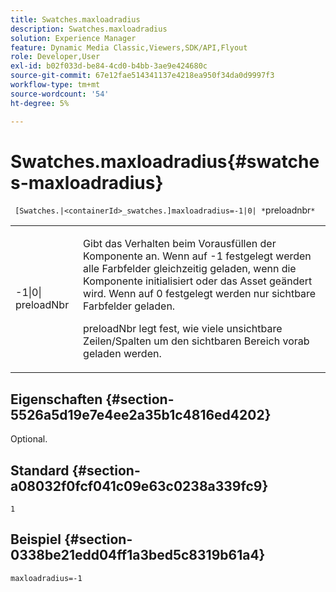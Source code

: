 ```yaml
---
title: Swatches.maxloadradius
description: Swatches.maxloadradius
solution: Experience Manager
feature: Dynamic Media Classic,Viewers,SDK/API,Flyout
role: Developer,User
exl-id: b02f033d-be84-4cd0-b4bb-3ae9e424680c
source-git-commit: 67e12fae514341137e4218ea950f34da0d9997f3
workflow-type: tm+mt
source-wordcount: '54'
ht-degree: 5%

---
```


# Swatches.maxloadradius{#swatches-maxloadradius}

` [Swatches.|<containerId>_swatches.]maxloadradius=-1|0| *`preloadnbr`*`

<table id="table_4A27394B6B4347D69CAC5A59EE0FBC6F"> 
 <tbody> 
  <tr> 
   <td colname="col1"> <p><span class="codeph"> -1|0|<span class="varname"> preloadNbr</span></span> </p> </td> 
   <td colname="col2"> <p> Gibt das Verhalten beim Vorausfüllen der Komponente an. Wenn auf <span class="codeph"> -1 festgelegt</span> werden alle Farbfelder gleichzeitig geladen, wenn die Komponente initialisiert oder das Asset geändert wird. Wenn auf <span class="codeph"> 0 festgelegt</span> werden nur sichtbare Farbfelder geladen. </p> <p><span class="codeph"> <span class="varname"> preloadNbr</span></span> legt fest, wie viele unsichtbare Zeilen/Spalten um den sichtbaren Bereich vorab geladen werden. </p> </td> 
  </tr> 
 </tbody> 
</table>

## Eigenschaften {#section-5526a5d19e7e4ee2a35b1c4816ed4202}

Optional.

## Standard {#section-a08032f0fcf041c09e63c0238a339fc9}

`1`

## Beispiel {#section-0338be21edd04ff1a3bed5c8319b61a4}

`maxloadradius=-1`

